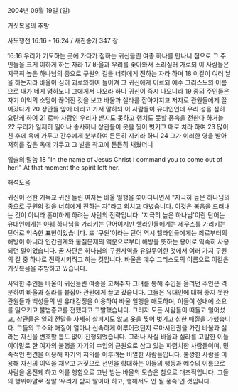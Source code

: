 2004년 09월 19일 (일)

거짓복음의 추방



사도행전 16:16 - 16:24 / 새찬송가 347 장


16:16 우리가 기도하는 곳에 가다가 점하는 귀신들린 여종 하나를 만나니 점으로 그 주인들을 크게 이하게 하는 자라 17 바울과 우리를 좇아와서 소리질러 가로되 이 사람들은 지극히 높은 하나님의 종으로 구원의 길을 너희에게 전하는 자라 하며 18 이같이 여러 날을 하는지라 바울이 심히 괴로와하여 돌이켜 그 귀신에게 이르되 예수 그리스도의 이름으로 내가 네게 명하노니 그에게서 나오라 하니 귀신이 즉시 나오니라 19 종의 주인들은 자기 이익의 소망이 끊어진 것을 보고 바울과 실라를 잡아가지고 저자로 관원들에게 끌어갔다가 20 상관들 앞에 데리고 가서 말하되 이 사람들이 유대인인데 우리 성을 심히 요란케 하여 21 로마 사람인 우리가 받지도 못하고 행치도 못할 풍속을 전한다 하거늘 22 무리가 일제히 일어나 송사하니 상관들이 옷을 찢어 벗기고 매로 치라 하여 23 많이 친 후에 옥에 가두고 간수에게 분부하여 든든히 지키라 하니 24 그가 이러한 영을 받아 저희를 깊은 옥에 가두고 그 발을 착고에 든든히 채웠더니

입술의 말씀
18 "In the name of Jesus Christ I command you to come out of her!" At that moment the spirit left her.

해석도움





귀신이 전한 기독교
귀신 들린 여자는 바울 일행을 쫓아다니면서 "지극히 높은 하나님의 종으로 구원의 길을 너희에게 전하는 자"라고 외치고 다녔습니다. 이것은 복음을 드러내는 것이 아니라 혼미하게 하려는 사단의 전략입니다. '지극히 높은 하나님'이란 단어는 유대인에게는 야훼 하나님을 가리키는 단어이지만 헬라인들에게는 제우스를 가리키는 단어로 익숙한 표현이었습니다. 또 '구원'이라는 단어 역시 헬라인들에게는 죄로부터의 해방이 아니라 인간관계와 물질문제의 액운으로부터 해방을 뜻하는 용어로 익숙히 사용되던 말이었습니다. 곧 사단은 하나님의 구원사역을 유일무이한 것에서 여러 가지 구원의 길 중 하나로 전락시키려고 하는 것입니다. 바울은 예수 그리스도의 이름으로 이같은 거짓복음을 추방하고 있습니다.

사악한 주인들
바울이 귀신들린 여종을 고쳐주자 그녀를 통해 수입을 올리던 주인은 격분하여 바울과 실라를 붙잡아 관원에게 끌고 갔습니다. 그들은 유대인에 대해 좋지 못한 관원들과 백성들의 반 유대감정을 이용하여 바울 일행을 매도하며, 이들이 성내에 소요를 일으키고 불법종교를 전했다고 고발했습니다. 그러자 모든 사람들이 떠들고 일어섰고, 상관들은 일의 전말을 자세히 살피지도 않고 옷을 찢어 벗기고 심한 매질을 가했습니다. 그들의 고소와 매질이 얼마나 신속하게 이루어졌던지 로마시민권을 가진 바울과 실라는 자신을 변호할 틈도 없이 진행되었습니다. 그러나 사실 바울과 실라를 고발한 이들이야말로 한 여자의 불행을 자기의 수입의 근원으로 삼고 있는 파렴치한 사람들이며, 민족적인 편견을 이용해 자기의 저의를 이루려는 비열한 사람들입니다. 불쌍한 사람을 이용해 자신의 이익을 채우고 거짓으로 선인을 학대하는 이들의 행동과 예수의 이름으로 사람을 온전케 하고 의를 행함으로 고난 받는 바울의 모습은 참으로 대조적입니다. 그들의 행위야말로 정말 '우리가 받지 말아야 하고, 행해서도 안 될 풍속'인 것입니다.